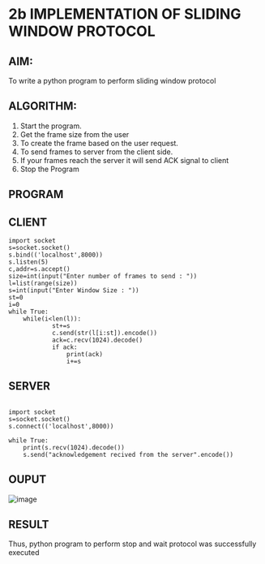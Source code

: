 # 2b IMPLEMENTATION OF SLIDING WINDOW PROTOCOL
## AIM:
To write a python program to perform sliding window protocol 
## ALGORITHM:
1. Start the program.
2. Get the frame size from the user
3. To create the frame based on the user request.
4. To send frames to server from the client side.
5. If your frames reach the server it will send ACK signal to client
6. Stop the Program
## PROGRAM
## CLIENT
```
import socket 
s=socket.socket() 
s.bind(('localhost',8000)) 
s.listen(5) 
c,addr=s.accept() 
size=int(input("Enter number of frames to send : ")) 
l=list(range(size)) 
s=int(input("Enter Window Size : ")) 
st=0 
i=0 
while True: 
    while(i<len(l)): 
            st+=s 
            c.send(str(l[i:st]).encode()) 
            ack=c.recv(1024).decode() 
            if ack: 
                print(ack) 
                i+=s 

```
## SERVER
```
 
import socket 
s=socket.socket() 
s.connect(('localhost',8000)) 
 
while True:    
    print(s.recv(1024).decode()) 
    s.send("acknowledgement recived from the server".encode())  

```
## OUPUT
![image](https://github.com/user-attachments/assets/fe02d240-9dcc-4e76-b609-f9994ad99db3)

## RESULT
Thus, python program to perform stop and wait protocol was successfully executed
